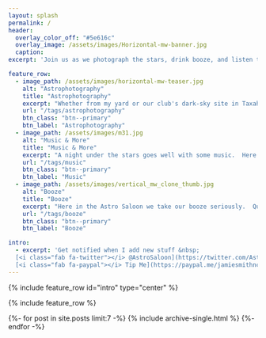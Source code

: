 ```yaml
---
layout: splash
permalink: /
header:
  overlay_color_off: "#5e616c"
  overlay_image: /assets/images/Horizontal-mw-banner.jpg
  caption:
excerpt: 'Join us as we photograph the stars, drink booze, and listen to music.<br /> **WARNING**: nothing works yet (but getting closer!)'

feature_row:
  - image_path: /assets/images/horizontal-mw-teaser.jpg
    alt: "Astrophotography"
    title: "Astrophotography"
    excerpt: "Whether from my yard or our club's dark-sky site in Taxahaw, SC, here's where they go.  I'll get better."
    url: "/tags/astrophotography"
    btn_class: "btn--primary"
    btn_label: "Astrophotography"
  - image_path: /assets/images/m31.jpg
    alt: "Music & More"
    title: "Music & More"
    excerpt: "A night under the stars goes well with some music.  Here you will find some of our favorites, including links when possible."
    url: "/tags/music"
    btn_class: "btn--primary"
    btn_label: "Music"
  - image_path: /assets/images/vertical_mw_clone_thumb.jpg
    alt: "Booze"
    title: "Booze"
    excerpt: "Here in the Astro Saloon we take our booze seriously.  Quality liquor, hand-carved clear ice, and generous pours."
    url: "/tags/booze"
    btn_class: "btn--primary"
    btn_label: "Booze"

intro:
  - excerpt: 'Get notified when I add new stuff &nbsp; 
  [<i class="fab fa-twitter"></i> @AstroSaloon](https://twitter.com/AstroSaloon){: .btn .btn--twitter} 
  [<i class="fab fa-paypal"></i> Tip Me](https://paypal.me/jamiesmithnc){: .btn .btn--primary}'
---
```


{% include feature_row id="intro" type="center" %}

{% include feature_row %}

{%- for post in site.posts limit:7 -%}
  {% include archive-single.html %}
{%- endfor -%}
